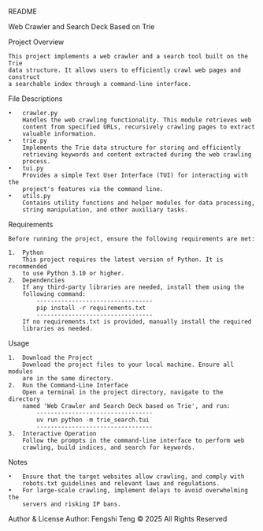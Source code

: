 README

Web Crawler and Search Deck Based on Trie

Project Overview

	This project implements a web crawler and a search tool built on the Trie
	data structure. It allows users to efficiently crawl web pages and construct
	a searchable index through a command-line interface.

File Descriptions

	•	crawler.py
		Handles the web crawling functionality. This module retrieves web
		content from specified URLs, recursively crawling pages to extract
		valuable information.
	•	trie.py
		Implements the Trie data structure for storing and efficiently
		retrieving keywords and content extracted during the web crawling
		process.
	•	tui.py
		Provides a simple Text User Interface (TUI) for interacting with the
		project's features via the command line.
	•	utils.py
		Contains utility functions and helper modules for data processing,
		string manipulation, and other auxiliary tasks.

Requirements

	Before running the project, ensure the following requirements are met:

	1.	Python
		This project requires the latest version of Python. It is recommended
		to use Python 3.10 or higher.
	2.	Dependencies
		If any third-party libraries are needed, install them using the
		following command:
			---------------------------------
			pip install -r requirements.txt
			---------------------------------
		If no requirements.txt is provided, manually install the required
		libraries as needed.

Usage

	1.	Download the Project
		Download the project files to your local machine. Ensure all modules
		are in the same directory.
	2.	Run the Command-Line Interface
		Open a terminal in the project directory, navigate to the directory
		named 'Web Crawler and Search Deck based on Trie', and run:
			---------------------------------
			uv run python -m trie_search.tui
			---------------------------------
	3.	Interactive Operation
		Follow the prompts in the command-line interface to perform web
		crawling, build indices, and search for keywords.

Notes

	•	Ensure that the target websites allow crawling, and comply with
		robots.txt guidelines and relevant laws and regulations.
	•	For large-scale crawling, implement delays to avoid overwhelming the
		servers and risking IP bans.

Author & License
	Author: Fengshi Teng
	© 2025 All Rights Reserved
